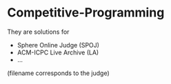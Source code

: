 Competitive-Programming
=======================

They are solutions for

* Sphere Online Judge (SPOJ)
* ACM-ICPC Live Archive (LA)
* ...

(filename corresponds to the judge)
